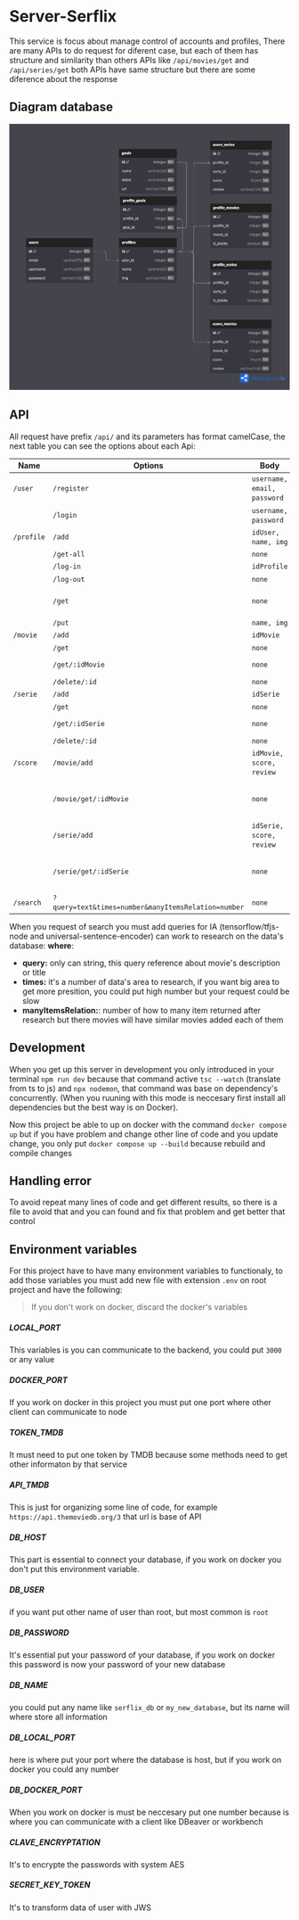 
# Server-Serflix

This service is focus about manage control of accounts and profiles, There are many APIs to do request for diferent case, but each of them has structure and similarity than others APIs like ``/api/movies/get`` and ``/api/series/get`` both APIs have same structure but 
there are some diference about the response

## Diagram database

![Diagram of database](/src/assets/diagramDB.png)

## API 

All request have prefix ``/api/`` and its parameters has format camelCase, the next table you can see the options about each Api: 

| Name | Options | Body | Response |
|----------|---------|-----------|---------- |
| ``/user`` | ``/register``   | ``username, email, password`` | ``msg, token``|
|    | ``/login`` | ``username, password`` |``msg, token``|
| ``/profile`` | ``/add`` | ``idUser, name, img`` | ``msg, token`` |
|| ``/get-all`` | ``none`` | ``results[...]``|
|| ``/log-in`` | ``idProfile`` | ``msg, token``|
|| ``/log-out`` | ``none`` | ``msg, token`` |
|| ``/get`` | ``none`` | ``name, img, results[...], goals[...]``|
|| ``/put`` |  ``name, img`` | ``msg``
| ``/movie`` | ``/add`` | ``idMovie`` |``msg, id``|
|| ``/get`` | ``none`` |``results[...]``|
|| ``/get/:idMovie`` | ``none``|``id, results[...]``|
|| ``/delete/:id`` | ``none`` | ``msg``|
| ``/serie`` | ``/add`` | ``idSerie`` |``msg, id``|
|| ``/get`` | ``none`` | ``results[...]``|
|| ``/get/:idSerie`` | ``none`` |``id, results[...]``|
|| ``/delete/:id`` | ``none`` |``msg``|
| ``/score`` | ``/movie/add`` | ``idMovie, score, review`` |``msg``|
|| ``/movie/get/:idMovie`` | ``none`` |``id, avg_score, name, score, results[...]``|
|| ``/serie/add`` | ``idSerie, score, review`` |``msg``|
|| ``/serie/get/:idSerie`` | ``none`` |``id, avg_score, name, score, results[...]``|
| ``/search`` | ``?query=text&times=number&manyItemsRelation=number`` | ``none`` |``results[]``|

When you request of search you must add queries for IA (tensorflow/tfjs-node and universal-sentence-encoder) can work to research on the data's database:
**where**: 
- **query:** only can string, this query reference about movie's description or title
- **times:** it's a number of data's area to research, if you want big area to get more presition, 
you could put high number but your request could be slow
- **manyItemsRelation:**: number of how to many item returned after research but there movies will have similar movies added each of them

## Development

When you get up this server in development you only introduced in your terminal ``npm run dev``
because that command active ``tsc --watch`` (translate from ts to js) and ``npx nodemon``, that command was base on dependency's concurrently.
(When you ruuning with this mode is neccesary first install all dependencies but the best way is on Docker).

Now this project be able to up on docker with the command  ``docker compose up`` but if you have problem and change other line of code and you update change, you only put ``docker compose up --build`` because rebuild and compile changes

## Handling error

To avoid repeat many lines of code and get different results, so there is a file to avoid that and you can found and fix that problem and get better that control

## Environment variables

For this project have to have many environment variables to functionaly, to add those variables you must add new file with extension ``.env`` on root project and have the following:

> If you don't work on docker, discard the docker's variables

##### LOCAL_PORT

This variables is you can communicate to the backend, you could put ``3000`` or any value

##### DOCKER_PORT

If you work on docker in this project you must put one port where other client can communicate to node

##### TOKEN_TMDB

It must need to put one token by TMDB because some methods need to get other informaton by that service

##### API_TMDB 

This is just for organizing some line of code, for example ``https://api.themoviedb.org/3`` that url is base of API

##### DB_HOST

This part is essential to connect your database, if you work on docker you don't put this environment variable.

##### DB_USER

if you want put other name of user than root, but most common is ``root``

##### DB_PASSWORD

It's essential put your password of your database, if you work on docker this password is now your password of your new database

##### DB_NAME 

you could put any name like ``serflix_db`` or ``my_new_database``, but its name will where store all information


##### DB_LOCAL_PORT 

here is where put your port where the database is host, but if you work on docker you could any number

##### DB_DOCKER_PORT 

When you work on docker is must be neccesary put one number because is where you can communicate with a client like DBeaver or workbench

##### CLAVE_ENCRYPTATION

It's to encrypte the passwords with system AES

##### SECRET_KEY_TOKEN

It's to transform data of user with JWS 